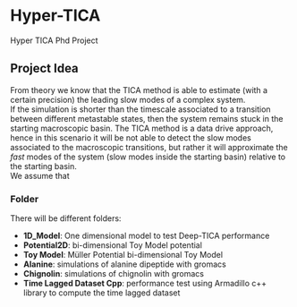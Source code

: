 # Hyper-TICA
Hyper TICA Phd Project  

## Project Idea
From theory we know that the TICA method is able to estimate (with a certain precision) the leading slow modes of a complex system.  
If the simulation is shorter than the timescale associated to a transition between different metastable states, then the system remains stuck in the starting macroscopic basin. The TICA method is a data drive approach, hence in this scenario it will be not able to detect the slow modes associated to the macroscopic transitions, but rather it will approximate the *fast* modes of the system (slow modes inside the starting basin) relative to the starting basin.  
We assume that   

### Folder
There will be different folders:  
-   **1D_Model**: One dimensional model to test Deep-TICA performance
-   **Potential2D**: bi-dimensional Toy Model potential
-   **Toy Model**: M&uuml;ller Potential bi-dimensional Toy Model  
-   **Alanine**: simulations of alanine dipeptide with gromacs
-   **Chignolin**: simulations of chignolin with gromacs
-   **Time Lagged Dataset Cpp**: performance test using Armadillo c++ library to compute the time lagged dataset  
  
  

